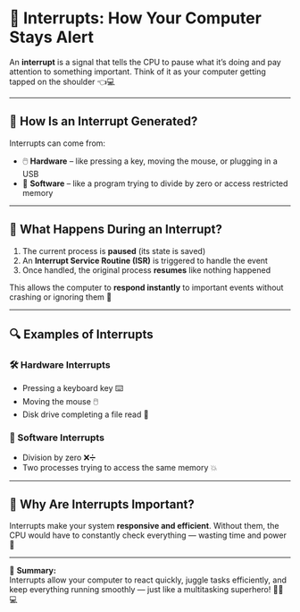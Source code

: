 
# 🚨 Interrupts: How Your Computer Stays Alert

An **interrupt** is a signal that tells the CPU to pause what it’s doing and pay attention to something important. Think of it as your computer getting tapped on the shoulder 👈💻

---

## 🔔 How Is an Interrupt Generated?

Interrupts can come from:

- 🖱️ **Hardware** – like pressing a key, moving the mouse, or plugging in a USB
- 🧩 **Software** – like a program trying to divide by zero or access restricted memory

---

## 🧠 What Happens During an Interrupt?

1. The current process is **paused** (its state is saved)
2. An **Interrupt Service Routine (ISR)** is triggered to handle the event
3. Once handled, the original process **resumes** like nothing happened

This allows the computer to **respond instantly** to important events without crashing or ignoring them 💨

---

## 🔍 Examples of Interrupts

### 🛠️ Hardware Interrupts
- Pressing a keyboard key ⌨️
- Moving the mouse 🖱️
- Disk drive completing a file read 💽

### 🧮 Software Interrupts
- Division by zero ❌➗
- Two processes trying to access the same memory 💥

---

## 🔄 Why Are Interrupts Important?

Interrupts make your system **responsive and efficient**. Without them, the CPU would have to constantly check everything — wasting time and power 🔋

---

🎯 **Summary:**  
Interrupts allow your computer to react quickly, juggle tasks efficiently, and keep everything running smoothly — just like a multitasking superhero! 🦸‍♂️💻
